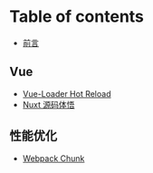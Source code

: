 # Table of contents

* [前言](README.md)

## Vue

* [Vue-Loader Hot Reload](vue/vue-loader-hot-reload.md)
* [Nuxt 源码体悟](vue/nuxt-yuan-ma-ti-wu.md)

## 性能优化 <a id="xingnengyouhua"></a>

* [Webpack Chunk](xingnengyouhua/dai-ma-zhi-liang-ping-tai.md)

